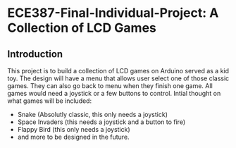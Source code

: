 # ECE387-Final-Individual-Project: A Collection of LCD Games
## Introduction
This project is to build a collection of LCD games on Arduino served as a kid toy. The design will have a menu that allows user select one of those classic games. They can also go back to menu when they finish one game. All games would need a joystick or a few buttons to control.
Intial thought on what games will be included:
* Snake (Absolutly classic, this only needs a joystick)
* Space Invaders (this needs a joystick and a button to fire)
* Flappy Bird (this only needs a joystick)
* and more to be designed in the future.
